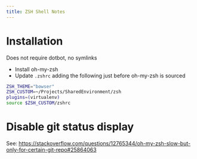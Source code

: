 ```yaml
---
title: ZSH Shell Notes
---
```


# Installation

Does not require dotbot, no symlinks

- Install oh-my-zsh
- Update `.zshrc` adding the following just before oh-my-zsh is sourced
    
```zsh
ZSH_THEME="bowser"
ZSH_CUSTOM=~/Projects/SharedEnvironment/zsh
plugins=(virtualenv)
source $ZSH_CUSTOM/zshrc
```
# Disable git status display

See: https://stackoverflow.com/questions/12765344/oh-my-zsh-slow-but-only-for-certain-git-repo#25864063

